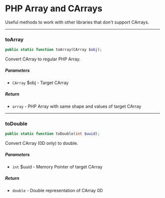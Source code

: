 # PHP Array and CArrays

Useful methods to work with other libraries that don't support
CArrays.

---

### toArray

```php
public static function toArray(CArray $obj);
```
Convert CArray to regular PHP Array.

##### Parameters

- `CArray` $obj - Target CArray

##### Return

- `array` - PHP Array with same shape and values of target CArray

---

### toDouble

```php
public static function toDouble(int $uuid);
```
Convert CArray (0D only) to double.

##### Parameters

- `int` $uuid - Memory Pointer of target CArray

##### Return

- `double` - Double representation of CArray 0D